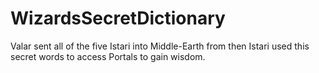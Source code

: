 # WizardsSecretDictionary

Valar sent all of the five Istari into Middle-Earth from then Istari used this secret words to access Portals to gain wisdom.

